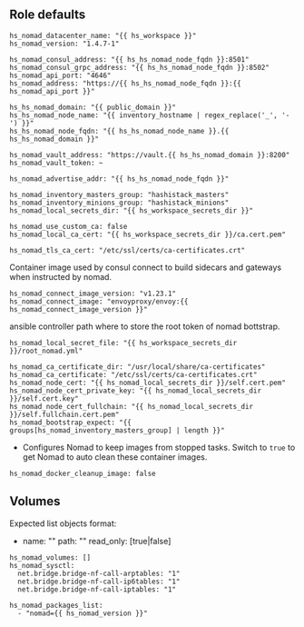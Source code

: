 
```{include} ../../../../roles/nomad/README.md
```

## Role defaults

```
hs_nomad_datacenter_name: "{{ hs_workspace }}"
hs_nomad_version: "1.4.7-1"

hs_nomad_consul_address: "{{ hs_hs_nomad_node_fqdn }}:8501"
hs_nomad_consul_grpc_address: "{{ hs_hs_nomad_node_fqdn }}:8502"
hs_nomad_api_port: "4646"
hs_nomad_address: "https://{{ hs_hs_nomad_node_fqdn }}:{{ hs_nomad_api_port }}"

hs_hs_nomad_domain: "{{ public_domain }}"
hs_hs_nomad_node_name: "{{ inventory_hostname | regex_replace('_', '-') }}"
hs_hs_nomad_node_fqdn: "{{ hs_hs_nomad_node_name }}.{{ hs_hs_nomad_domain }}"

hs_nomad_vault_address: "https://vault.{{ hs_hs_nomad_domain }}:8200"
hs_nomad_vault_token: ~

hs_nomad_advertise_addr: "{{ hs_hs_nomad_node_fqdn }}"

hs_nomad_inventory_masters_group: "hashistack_masters"
hs_nomad_inventory_minions_group: "hashistack_minions"
hs_nomad_local_secrets_dir: "{{ hs_workspace_secrets_dir }}"

hs_nomad_use_custom_ca: false
hs_nomad_local_ca_cert: "{{ hs_workspace_secrets_dir }}/ca.cert.pem"

hs_nomad_tls_ca_cert: "/etc/ssl/certs/ca-certificates.crt"
```

Container image used by consul connect to build sidecars and gateways when
instructed by nomad.

```
hs_nomad_connect_image_version: "v1.23.1"
hs_nomad_connect_image: "envoyproxy/envoy:{{ hs_nomad_connect_image_version }}"
```

ansible controller path where to store the root token of nomad bottstrap.

```
hs_nomad_local_secret_file: "{{ hs_workspace_secrets_dir }}/root_nomad.yml"

hs_nomad_ca_certificate_dir: "/usr/local/share/ca-certificates"
hs_nomad_ca_certificate: "/etc/ssl/certs/ca-certificates.crt"
hs_nomad_node_cert: "{{ hs_nomad_local_secrets_dir }}/self.cert.pem"
hs_nomad_node_cert_private_key: "{{ hs_nomad_local_secrets_dir }}/self.cert.key"
hs_nomad_node_cert_fullchain: "{{ hs_nomad_local_secrets_dir }}/self.fullchain.cert.pem"
hs_nomad_bootstrap_expect: "{{ groups[hs_nomad_inventory_masters_group] | length }}"
```

* Configures Nomad to keep images from stopped tasks. Switch to `true` to get Nomad to
auto clean these container images.

```
hs_nomad_docker_cleanup_image: false
```

## Volumes

Expected list objects format:
- name: ""
  path: ""
  read_only: [true|false]

```
hs_nomad_volumes: []
hs_nomad_sysctl:
  net.bridge.bridge-nf-call-arptables: "1"
  net.bridge.bridge-nf-call-ip6tables: "1"
  net.bridge.bridge-nf-call-iptables: "1"

hs_nomad_packages_list:
  - "nomad={{ hs_nomad_version }}"
